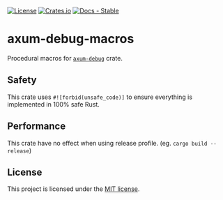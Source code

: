 [![License](https://img.shields.io/crates/l/axum-debug-macros)](https://choosealicense.com/licenses/mit/)
[![Crates.io](https://img.shields.io/crates/v/axum-debug-macros)](https://crates.io/crates/axum-debug-macros)
[![Docs - Stable](https://img.shields.io/crates/v/axum-debug-macros?color=blue&label=docs)](https://docs.rs/axum-debug-macros/)

# axum-debug-macros

Procedural macros for [`axum-debug`] crate.

## Safety

This crate uses `#![forbid(unsafe_code)]` to ensure everything is implemented
in 100% safe Rust.

## Performance

This crate have no effect when using release profile. (eg. `cargo build
--release`)

## License

This project is licensed under the [MIT license](LICENSE).

[`axum-debug`]: https://crates.io/crates/axum-debug
